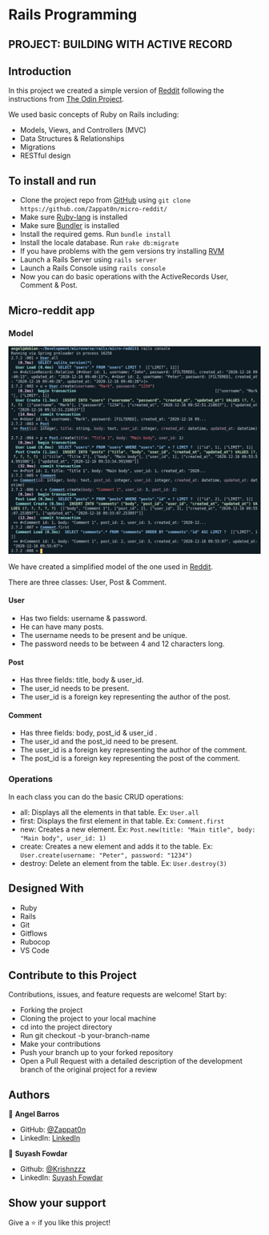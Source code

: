 # Rails Programming

## PROJECT: BUILDING WITH ACTIVE RECORD

## Introduction

In this project we created a simple version of [Reddit](https://www.reddit.com/) following the instructions from [The Odin Project](https://www.theodinproject.com/courses/ruby-on-rails/lessons/building-with-active-record-ruby-on-rails).

We used basic concepts of Ruby on Rails including:

- Models, Views, and Controllers (MVC)
- Data Structures & Relationships
- Migrations
- RESTful design

## To install and run

- Clone the project repo from [GitHub](https://github.com/Zappat0n/micro-reddit/) using `git clone https://github.com/Zappat0n/micro-reddit/`
- Make sure [Ruby-lang](https://www.ruby-lang.org/en/) is installed
- Make sure [Bundler](https://bundler.io/) is installed
- Install the required gems. Run `bundle install`
- Install the locale database. Run `rake db:migrate`
- If you have problems with the gem versions try installing [RVM](https://rvm.io/)
- Launch a Rails Server using `rails server`
- Launch a Rails Console using `rails console`
- Now you can do basic operations with the ActiveRecords User, Comment & Post.

## Micro-reddit app

### Model

![screenshot](./app/assets/images/screenshot.png)

We have created a simplified model of the one used in [Reddit](https://www.reddit.com/).

There are three classes: User, Post & Comment.

#### User
  - Has two fields: username & password.
  - He can have many posts.
  - The username needs to be present and be unique.
  - The password needs to be between 4 and 12 characters long.

#### Post
  - Has three fields: title, body & user_id.
  - The user_id needs to be present.
  - The user_id is a foreign key representing the author of the post.

#### Comment
  - Has three fields: body, post_id & user_id .
  - The user_id and the post_id need to be present.
  - The user_id is a foreign key representing the author of the comment.
  - The post_id is a foreign key representing the post of the comment.

### Operations

In each class you can do the basic CRUD operations:

- all: Displays all the elements in that table. Ex: `User.all`
- first: Displays the first element in that table. Ex: `Comment.first`
- new: Creates a new element. Ex: `Post.new(title: "Main title", body: "Main body", user_id: 1)`
- create: Creates a new element and adds it to the table. Ex: `User.create(username: "Peter", password: "1234")`
- destroy: Delete an element from the table. Ex: `User.destroy(3)`

## Designed With
- Ruby
- Rails
- Git
- Gitflows
- Rubocop
- VS Code

## Contribute to this Project

Contributions, issues, and feature requests are welcome! Start by:

  - Forking the project
  - Cloning the project to your local machine
  - cd into the project directory
  - Run git checkout -b your-branch-name
  - Make your contributions
  - Push your branch up to your forked repository
  - Open a Pull Request with a detailed description of the development branch of the original project for a review

## Authors

👤 **Angel Barros**

- GitHub: [@Zappat0n](https://github.com/Zappat0n)
- LinkedIn: [LinkedIn](https://www.linkedin.com/in/angel-barros/)

👤 **Suyash Fowdar**
- Github: [@Krishnzzz](https://github.com/krishnzzz)
- LinkedIn: [Suyash Fowdar](https://www.linkedin.com/in/suyash-fowdar-22b89514a/)

## Show your support

Give a ⭐️ if you like this project!
